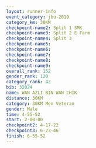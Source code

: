 ```yaml
---
layout: runner-info 
event_category: jbu-2019 
category_km: 30KM 
checkpoint-name2: Split 1 SMK 
checkpoint-name3: Split 2 E Farm 
checkpoint-name4: Split 3 
checkpoint-name5: 
checkpoint-name6: 
checkpoint-name7: 
checkpoint-name8: 
checkpoint-name9: 
overall_rank: 152
gender_rank: 120
category_rank: 42
bib: 32024
name: WAN AZLI BIN WAN CHIK
distance: 30KM
category: 30KM Men Veteran
gender: Male
time: 4-55-52
start: 2-00-00
checkpoint2: 4-17-22
checkpoint3: 6-23-46
finish: 6-55-52
---
```

